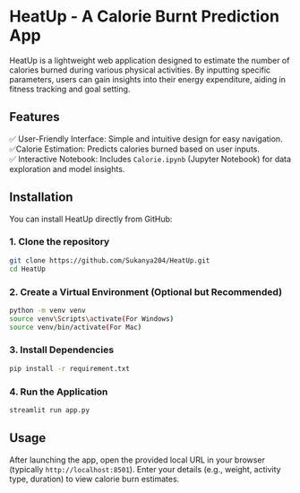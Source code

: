 # HeatUp - A Calorie Burnt Prediction App

HeatUp is a lightweight web application designed to estimate the number of calories burned during various physical activities. By inputting specific parameters, users can gain insights into their energy expenditure, aiding in fitness tracking and goal setting.

## Features

✅ User-Friendly Interface: Simple and intuitive design for easy navigation.  
✅Calorie Estimation: Predicts calories burned based on user inputs.  
✅ Interactive Notebook: Includes `Calorie.ipynb` (Jupyter Notebook) for data exploration and model insights.    

## Installation

You can install HeatUp directly from GitHub:

### 1. Clone the repository
```bash
git clone https://github.com/Sukanya204/HeatUp.git
cd HeatUp
```
### 2. Create a Virtual Environment (Optional but Recommended)
```bash
python -m venv venv
source venv\Scripts\activate(For Windows)
source venv/bin/activate(For Mac)
```
### 3. Install Dependencies
```bash
pip install -r requirement.txt
```
### 4. Run the Application
```bash
streamlit run app.py
```

## Usage
After launching the app, open the provided local URL in your browser (typically `http://localhost:8501`). Enter your details (e.g., weight, activity type, duration) to view calorie burn estimates.
